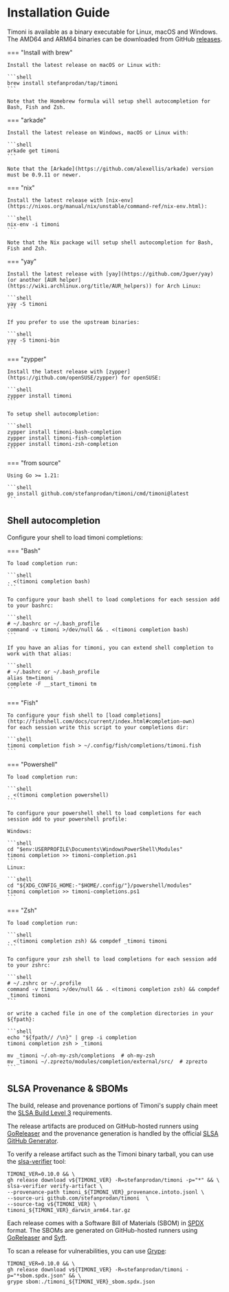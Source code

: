 # Installation Guide

Timoni is available as a binary executable for Linux, macOS and Windows.
The AMD64 and ARM64 binaries can be downloaded from GitHub [releases](https://github.com/stefanprodan/timoni/releases).

=== "Install with brew"

    Install the latest release on macOS or Linux with:
    
    ```shell
    brew install stefanprodan/tap/timoni
    ```

    Note that the Homebrew formula will setup shell autocompletion for Bash, Fish and Zsh.

=== "arkade"

    Install the latest release on Windows, macOS or Linux with:
    
    ```shell
    arkade get timoni
    ```

    Note that the [Arkade](https://github.com/alexellis/arkade) version must be 0.9.11 or newer.

=== "nix"

    Install the latest release with [nix-env](https://nixos.org/manual/nix/unstable/command-ref/nix-env.html):
    
    ```shell
    nix-env -i timoni
    ```

    Note that the Nix package will setup shell autocompletion for Bash, Fish and Zsh.

=== "yay"

    Install the latest release with [yay](https://github.com/Jguer/yay) (or another [AUR helper](https://wiki.archlinux.org/title/AUR_helpers)) for Arch Linux:
    
    ```shell
    yay -S timoni
    ```

    If you prefer to use the upstream binaries:

    ```shell
    yay -S timoni-bin
    ```

=== "zypper"

    Install the latest release with [zypper](https://github.com/openSUSE/zypper) for openSUSE:
    
    ```shell
    zypper install timoni
    ```

    To setup shell autocompletion:

    ```shell
    zypper install timoni-bash-completion
    zypper install timoni-fish-completion
    zypper install timoni-zsh-completion
    ```

=== "from source"

    Using Go >= 1.21:
    
    ```shell
    go install github.com/stefanprodan/timoni/cmd/timoni@latest
    ```

## Shell autocompletion

Configure your shell to load timoni completions:

=== "Bash"

    To load completion run:
    
    ```shell
    . <(timoni completion bash)
    ```

    To configure your bash shell to load completions for each session add to your bashrc:

    ```shell
    # ~/.bashrc or ~/.bash_profile
    command -v timoni >/dev/null && . <(timoni completion bash)
    ```

    If you have an alias for timoni, you can extend shell completion to work with that alias:

    ```shell
    # ~/.bashrc or ~/.bash_profile
    alias tm=timoni
    complete -F __start_timoni tm
    ```

=== "Fish"

    To configure your fish shell to [load completions](http://fishshell.com/docs/current/index.html#completion-own)
    for each session write this script to your completions dir:
    
    ```shell
    timoni completion fish > ~/.config/fish/completions/timoni.fish
    ```

=== "Powershell"

    To load completion run:

    ```shell
    . <(timoni completion powershell)
    ```

    To configure your powershell shell to load completions for each session add to your powershell profile:
    
    Windows:

    ```shell
    cd "$env:USERPROFILE\Documents\WindowsPowerShell\Modules"
    timoni completion >> timoni-completion.ps1
    ```
    Linux:

    ```shell
    cd "${XDG_CONFIG_HOME:-"$HOME/.config/"}/powershell/modules"
    timoni completion >> timoni-completions.ps1
    ```

=== "Zsh"

    To load completion run:
    
    ```shell
    . <(timoni completion zsh) && compdef _timoni timoni
    ```

    To configure your zsh shell to load completions for each session add to your zshrc:
    
    ```shell
    # ~/.zshrc or ~/.profile
    command -v timoni >/dev/null && . <(timoni completion zsh) && compdef _timoni timoni
    ```

    or write a cached file in one of the completion directories in your ${fpath}:
    
    ```shell
    echo "${fpath// /\n}" | grep -i completion
    timoni completion zsh > _timoni
    
    mv _timoni ~/.oh-my-zsh/completions  # oh-my-zsh
    mv _timoni ~/.zprezto/modules/completion/external/src/  # zprezto
    ```

## SLSA Provenance & SBOMs

The build, release and provenance portions of Timoni's supply chain meet the
[SLSA Build Level 3](https://slsa.dev/spec/v1.0/levels) requirements.

The release artifacts are produced on GitHub-hosted runners using
[GoReleaser](https://goreleaser.com) and the provenance generation is handled by the official
[SLSA GitHub Generator](https://github.com/slsa-framework/slsa-github-generator).

To verify a release artifact such as the Timoni binary tarball,
you can use the [slsa-verifier](https://github.com/slsa-framework/slsa-verifier) tool:

```shell
TIMONI_VER=0.10.0 && \
gh release download v${TIMONI_VER} -R=stefanprodan/timoni -p="*" && \
slsa-verifier verify-artifact \
--provenance-path timoni_${TIMONI_VER}_provenance.intoto.jsonl \
--source-uri github.com/stefanprodan/timoni  \
--source-tag v${TIMONI_VER} \
timoni_${TIMONI_VER}_darwin_arm64.tar.gz
```

Each release comes with a Software Bill of Materials (SBOM) in [SPDX](https://spdx.dev) format.
The SBOMs are generated on GitHub-hosted runners using
[GoReleaser](https://goreleaser.com) and [Syft](https://github.com/anchore/syft).

To scan a release for vulnerabilities, you can use [Grype](https://github.com/anchore/grype):

```shell
TIMONI_VER=0.10.0 && \
gh release download v${TIMONI_VER} -R=stefanprodan/timoni -p="*sbom.spdx.json" && \
grype sbom:./timoni_${TIMONI_VER}_sbom.spdx.json
```
